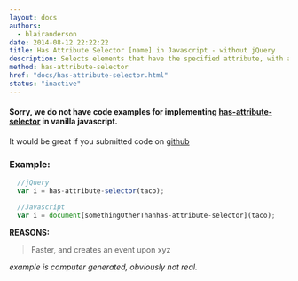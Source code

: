 ```yaml
---
layout: docs
authors:
  - blairanderson
date: 2014-08-12 22:22:22
title: Has Attribute Selector [name] in Javascript - without jQuery
description: Selects elements that have the specified attribute, with any value.
method: has-attribute-selector
href: "docs/has-attribute-selector.html"
status: "inactive"
---
```


#### Sorry, we do not have code examples for implementing [has-attribute-selector](http://api.jquery.com/has-attribute-selector/) in vanilla javascript.

It would be great if you submitted code on [github](https://github.com/blairanderson/without-jquery/blob/master/docs/has-attribute-selector.md)

### Example:

```javascript
  //jQuery
  var i = has-attribute-selector(taco);

  //Javascript
  var i = document[somethingOtherThanhas-attribute-selector](taco);

```

**REASONS:**
> Faster, and creates an event upon xyz

*example is computer generated, obviously not real.*
